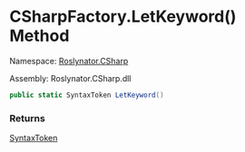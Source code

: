 # CSharpFactory\.LetKeyword\(\) Method

Namespace: [Roslynator.CSharp](../../README.md)

Assembly: Roslynator\.CSharp\.dll

```csharp
public static SyntaxToken LetKeyword()
```

### Returns

[SyntaxToken](https://docs.microsoft.com/en-us/dotnet/api/microsoft.codeanalysis.syntaxtoken)

